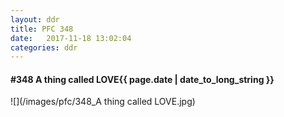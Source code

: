 ```yaml
---
layout: ddr
title: PFC 348
date:   2017-11-18 13:02:04
categories: ddr
---
```


#### **#348** A thing called LOVE<span class="pull-right">{{ page.date | date_to_long_string }}</span>
![](/images/pfc/348_A thing called LOVE.jpg)

